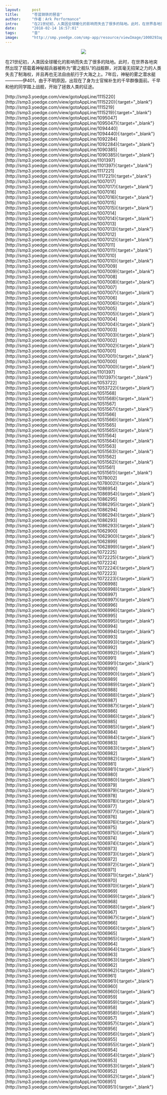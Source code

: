 ```yaml
---
layout:     post
title:      "苍蓝钢铁的琶音"
author:     "作者：Ark Performance"
intro:      "在21世纪初，人类因全球暖化的影响而失去了很多的陆地。此时，在世界各地突然出现了搭载着神秘超兵器被称为“雾之舰队”的战舰群，对其毫无招架之力的人类失去了制海权，并且再也无法自由航行于大海之上。7年后，神秘的雾之潜水艇————伊401，由于不明原因，出现在了身为士官候补生的千早群像面前。千早和他的同学踏上战舰，开始了拯救人类的征途。"
date:       "2018-02-14 16:57:01"
tags:       "音"
image:      "http://smp.yoedge.com/smp-app/resource/viewImage/1000293appline.png"
---
```

<div style="text-align: center">
<p><img src="http://smp.yoedge.com/smp-app/resource/viewImage/1000293appline.png"/></p>
</div>
<p class="post-meta">
<span>在21世纪初，人类因全球暖化的影响而失去了很多的陆地。此时，在世界各地突然出现了搭载着神秘超兵器被称为“雾之舰队”的战舰群，对其毫无招架之力的人类失去了制海权，并且再也无法自由航行于大海之上。7年后，神秘的雾之潜水艇————伊401，由于不明原因，出现在了身为士官候补生的千早群像面前。千早和他的同学踏上战舰，开始了拯救人类的征途。</span>
</p>
[http://smp3.yoedge.com/view/gotoAppLine/1115220](http://smp3.yoedge.com/view/gotoAppLine/1115220){:target="_blank"}
[http://smp3.yoedge.com/view/gotoAppLine/1115219](http://smp3.yoedge.com/view/gotoAppLine/1115219){:target="_blank"}
[http://smp3.yoedge.com/view/gotoAppLine/1095047](http://smp3.yoedge.com/view/gotoAppLine/1095047){:target="_blank"}
[http://smp3.yoedge.com/view/gotoAppLine/1094440](http://smp3.yoedge.com/view/gotoAppLine/1094440){:target="_blank"}
[http://smp3.yoedge.com/view/gotoAppLine/1092284](http://smp3.yoedge.com/view/gotoAppLine/1092284){:target="_blank"}
[http://smp3.yoedge.com/view/gotoAppLine/1090385](http://smp3.yoedge.com/view/gotoAppLine/1090385){:target="_blank"}
[http://smp3.yoedge.com/view/gotoAppLine/1101397](http://smp3.yoedge.com/view/gotoAppLine/1101397){:target="_blank"}
[http://smp3.yoedge.com/view/gotoAppLine/1117221](http://smp3.yoedge.com/view/gotoAppLine/1117221){:target="_blank"}
[http://smp3.yoedge.com/view/gotoAppLine/1007017](http://smp3.yoedge.com/view/gotoAppLine/1007017){:target="_blank"}
[http://smp3.yoedge.com/view/gotoAppLine/1007016](http://smp3.yoedge.com/view/gotoAppLine/1007016){:target="_blank"}
[http://smp3.yoedge.com/view/gotoAppLine/1007015](http://smp3.yoedge.com/view/gotoAppLine/1007015){:target="_blank"}
[http://smp3.yoedge.com/view/gotoAppLine/1007014](http://smp3.yoedge.com/view/gotoAppLine/1007014){:target="_blank"}
[http://smp3.yoedge.com/view/gotoAppLine/1007013](http://smp3.yoedge.com/view/gotoAppLine/1007013){:target="_blank"}
[http://smp3.yoedge.com/view/gotoAppLine/1007012](http://smp3.yoedge.com/view/gotoAppLine/1007012){:target="_blank"}
[http://smp3.yoedge.com/view/gotoAppLine/1007011](http://smp3.yoedge.com/view/gotoAppLine/1007011){:target="_blank"}
[http://smp3.yoedge.com/view/gotoAppLine/1007010](http://smp3.yoedge.com/view/gotoAppLine/1007010){:target="_blank"}
[http://smp3.yoedge.com/view/gotoAppLine/1007009](http://smp3.yoedge.com/view/gotoAppLine/1007009){:target="_blank"}
[http://smp3.yoedge.com/view/gotoAppLine/1007008](http://smp3.yoedge.com/view/gotoAppLine/1007008){:target="_blank"}
[http://smp3.yoedge.com/view/gotoAppLine/1007007](http://smp3.yoedge.com/view/gotoAppLine/1007007){:target="_blank"}
[http://smp3.yoedge.com/view/gotoAppLine/1007006](http://smp3.yoedge.com/view/gotoAppLine/1007006){:target="_blank"}
[http://smp3.yoedge.com/view/gotoAppLine/1007005](http://smp3.yoedge.com/view/gotoAppLine/1007005){:target="_blank"}
[http://smp3.yoedge.com/view/gotoAppLine/1007004](http://smp3.yoedge.com/view/gotoAppLine/1007004){:target="_blank"}
[http://smp3.yoedge.com/view/gotoAppLine/1007003](http://smp3.yoedge.com/view/gotoAppLine/1007003){:target="_blank"}
[http://smp3.yoedge.com/view/gotoAppLine/1007002](http://smp3.yoedge.com/view/gotoAppLine/1007002){:target="_blank"}
[http://smp3.yoedge.com/view/gotoAppLine/1007001](http://smp3.yoedge.com/view/gotoAppLine/1007001){:target="_blank"}
[http://smp3.yoedge.com/view/gotoAppLine/1007000](http://smp3.yoedge.com/view/gotoAppLine/1007000){:target="_blank"}
[http://smp3.yoedge.com/view/gotoAppLine/1101397](http://smp3.yoedge.com/view/gotoAppLine/1101397){:target="_blank"}
[http://smp3.yoedge.com/view/gotoAppLine/1053722](http://smp3.yoedge.com/view/gotoAppLine/1053722){:target="_blank"}
[http://smp3.yoedge.com/view/gotoAppLine/1051568](http://smp3.yoedge.com/view/gotoAppLine/1051568){:target="_blank"}
[http://smp3.yoedge.com/view/gotoAppLine/1051567](http://smp3.yoedge.com/view/gotoAppLine/1051567){:target="_blank"}
[http://smp3.yoedge.com/view/gotoAppLine/1051566](http://smp3.yoedge.com/view/gotoAppLine/1051566){:target="_blank"}
[http://smp3.yoedge.com/view/gotoAppLine/1051565](http://smp3.yoedge.com/view/gotoAppLine/1051565){:target="_blank"}
[http://smp3.yoedge.com/view/gotoAppLine/1051564](http://smp3.yoedge.com/view/gotoAppLine/1051564){:target="_blank"}
[http://smp3.yoedge.com/view/gotoAppLine/1051563](http://smp3.yoedge.com/view/gotoAppLine/1051563){:target="_blank"}
[http://smp3.yoedge.com/view/gotoAppLine/1051562](http://smp3.yoedge.com/view/gotoAppLine/1051562){:target="_blank"}
[http://smp3.yoedge.com/view/gotoAppLine/1051561](http://smp3.yoedge.com/view/gotoAppLine/1051561){:target="_blank"}
[http://smp3.yoedge.com/view/gotoAppLine/1078002](http://smp3.yoedge.com/view/gotoAppLine/1078002){:target="_blank"}
[http://smp3.yoedge.com/view/gotoAppLine/1086954](http://smp3.yoedge.com/view/gotoAppLine/1086954){:target="_blank"}
[http://smp3.yoedge.com/view/gotoAppLine/1086295](http://smp3.yoedge.com/view/gotoAppLine/1086295){:target="_blank"}
[http://smp3.yoedge.com/view/gotoAppLine/1086294](http://smp3.yoedge.com/view/gotoAppLine/1086294){:target="_blank"}
[http://smp3.yoedge.com/view/gotoAppLine/1086293](http://smp3.yoedge.com/view/gotoAppLine/1086293){:target="_blank"}
[http://smp3.yoedge.com/view/gotoAppLine/1062900](http://smp3.yoedge.com/view/gotoAppLine/1062900){:target="_blank"}
[http://smp3.yoedge.com/view/gotoAppLine/1062899](http://smp3.yoedge.com/view/gotoAppLine/1062899){:target="_blank"}
[http://smp3.yoedge.com/view/gotoAppLine/1072225](http://smp3.yoedge.com/view/gotoAppLine/1072225){:target="_blank"}
[http://smp3.yoedge.com/view/gotoAppLine/1072224](http://smp3.yoedge.com/view/gotoAppLine/1072224){:target="_blank"}
[http://smp3.yoedge.com/view/gotoAppLine/1072223](http://smp3.yoedge.com/view/gotoAppLine/1072223){:target="_blank"}
[http://smp3.yoedge.com/view/gotoAppLine/1006998](http://smp3.yoedge.com/view/gotoAppLine/1006998){:target="_blank"}
[http://smp3.yoedge.com/view/gotoAppLine/1006997](http://smp3.yoedge.com/view/gotoAppLine/1006997){:target="_blank"}
[http://smp3.yoedge.com/view/gotoAppLine/1006996](http://smp3.yoedge.com/view/gotoAppLine/1006996){:target="_blank"}
[http://smp3.yoedge.com/view/gotoAppLine/1006995](http://smp3.yoedge.com/view/gotoAppLine/1006995){:target="_blank"}
[http://smp3.yoedge.com/view/gotoAppLine/1006994](http://smp3.yoedge.com/view/gotoAppLine/1006994){:target="_blank"}
[http://smp3.yoedge.com/view/gotoAppLine/1006993](http://smp3.yoedge.com/view/gotoAppLine/1006993){:target="_blank"}
[http://smp3.yoedge.com/view/gotoAppLine/1006992](http://smp3.yoedge.com/view/gotoAppLine/1006992){:target="_blank"}
[http://smp3.yoedge.com/view/gotoAppLine/1006991](http://smp3.yoedge.com/view/gotoAppLine/1006991){:target="_blank"}
[http://smp3.yoedge.com/view/gotoAppLine/1006990](http://smp3.yoedge.com/view/gotoAppLine/1006990){:target="_blank"}
[http://smp3.yoedge.com/view/gotoAppLine/1006989](http://smp3.yoedge.com/view/gotoAppLine/1006989){:target="_blank"}
[http://smp3.yoedge.com/view/gotoAppLine/1006988](http://smp3.yoedge.com/view/gotoAppLine/1006988){:target="_blank"}
[http://smp3.yoedge.com/view/gotoAppLine/1006987](http://smp3.yoedge.com/view/gotoAppLine/1006987){:target="_blank"}
[http://smp3.yoedge.com/view/gotoAppLine/1006986](http://smp3.yoedge.com/view/gotoAppLine/1006986){:target="_blank"}
[http://smp3.yoedge.com/view/gotoAppLine/1006985](http://smp3.yoedge.com/view/gotoAppLine/1006985){:target="_blank"}
[http://smp3.yoedge.com/view/gotoAppLine/1006984](http://smp3.yoedge.com/view/gotoAppLine/1006984){:target="_blank"}
[http://smp3.yoedge.com/view/gotoAppLine/1006983](http://smp3.yoedge.com/view/gotoAppLine/1006983){:target="_blank"}
[http://smp3.yoedge.com/view/gotoAppLine/1006982](http://smp3.yoedge.com/view/gotoAppLine/1006982){:target="_blank"}
[http://smp3.yoedge.com/view/gotoAppLine/1006981](http://smp3.yoedge.com/view/gotoAppLine/1006981){:target="_blank"}
[http://smp3.yoedge.com/view/gotoAppLine/1006980](http://smp3.yoedge.com/view/gotoAppLine/1006980){:target="_blank"}
[http://smp3.yoedge.com/view/gotoAppLine/1006979](http://smp3.yoedge.com/view/gotoAppLine/1006979){:target="_blank"}
[http://smp3.yoedge.com/view/gotoAppLine/1006978](http://smp3.yoedge.com/view/gotoAppLine/1006978){:target="_blank"}
[http://smp3.yoedge.com/view/gotoAppLine/1006977](http://smp3.yoedge.com/view/gotoAppLine/1006977){:target="_blank"}
[http://smp3.yoedge.com/view/gotoAppLine/1006976](http://smp3.yoedge.com/view/gotoAppLine/1006976){:target="_blank"}
[http://smp3.yoedge.com/view/gotoAppLine/1006975](http://smp3.yoedge.com/view/gotoAppLine/1006975){:target="_blank"}
[http://smp3.yoedge.com/view/gotoAppLine/1006974](http://smp3.yoedge.com/view/gotoAppLine/1006974){:target="_blank"}
[http://smp3.yoedge.com/view/gotoAppLine/1006973](http://smp3.yoedge.com/view/gotoAppLine/1006973){:target="_blank"}
[http://smp3.yoedge.com/view/gotoAppLine/1006972](http://smp3.yoedge.com/view/gotoAppLine/1006972){:target="_blank"}
[http://smp3.yoedge.com/view/gotoAppLine/1006971](http://smp3.yoedge.com/view/gotoAppLine/1006971){:target="_blank"}
[http://smp3.yoedge.com/view/gotoAppLine/1006970](http://smp3.yoedge.com/view/gotoAppLine/1006970){:target="_blank"}
[http://smp3.yoedge.com/view/gotoAppLine/1006969](http://smp3.yoedge.com/view/gotoAppLine/1006969){:target="_blank"}
[http://smp3.yoedge.com/view/gotoAppLine/1006968](http://smp3.yoedge.com/view/gotoAppLine/1006968){:target="_blank"}
[http://smp3.yoedge.com/view/gotoAppLine/1006967](http://smp3.yoedge.com/view/gotoAppLine/1006967){:target="_blank"}
[http://smp3.yoedge.com/view/gotoAppLine/1006966](http://smp3.yoedge.com/view/gotoAppLine/1006966){:target="_blank"}
[http://smp3.yoedge.com/view/gotoAppLine/1006965](http://smp3.yoedge.com/view/gotoAppLine/1006965){:target="_blank"}
[http://smp3.yoedge.com/view/gotoAppLine/1006964](http://smp3.yoedge.com/view/gotoAppLine/1006964){:target="_blank"}
[http://smp3.yoedge.com/view/gotoAppLine/1006963](http://smp3.yoedge.com/view/gotoAppLine/1006963){:target="_blank"}
[http://smp3.yoedge.com/view/gotoAppLine/1006962](http://smp3.yoedge.com/view/gotoAppLine/1006962){:target="_blank"}
[http://smp3.yoedge.com/view/gotoAppLine/1006961](http://smp3.yoedge.com/view/gotoAppLine/1006961){:target="_blank"}
[http://smp3.yoedge.com/view/gotoAppLine/1006960](http://smp3.yoedge.com/view/gotoAppLine/1006960){:target="_blank"}
[http://smp3.yoedge.com/view/gotoAppLine/1006959](http://smp3.yoedge.com/view/gotoAppLine/1006959){:target="_blank"}
[http://smp3.yoedge.com/view/gotoAppLine/1006958](http://smp3.yoedge.com/view/gotoAppLine/1006958){:target="_blank"}
[http://smp3.yoedge.com/view/gotoAppLine/1006957](http://smp3.yoedge.com/view/gotoAppLine/1006957){:target="_blank"}
[http://smp3.yoedge.com/view/gotoAppLine/1006956](http://smp3.yoedge.com/view/gotoAppLine/1006956){:target="_blank"}
[http://smp3.yoedge.com/view/gotoAppLine/1006955](http://smp3.yoedge.com/view/gotoAppLine/1006955){:target="_blank"}
[http://smp3.yoedge.com/view/gotoAppLine/1006954](http://smp3.yoedge.com/view/gotoAppLine/1006954){:target="_blank"}
[http://smp3.yoedge.com/view/gotoAppLine/1006953](http://smp3.yoedge.com/view/gotoAppLine/1006953){:target="_blank"}
[http://smp3.yoedge.com/view/gotoAppLine/1006952](http://smp3.yoedge.com/view/gotoAppLine/1006952){:target="_blank"}
[http://smp3.yoedge.com/view/gotoAppLine/1006951](http://smp3.yoedge.com/view/gotoAppLine/1006951){:target="_blank"}


